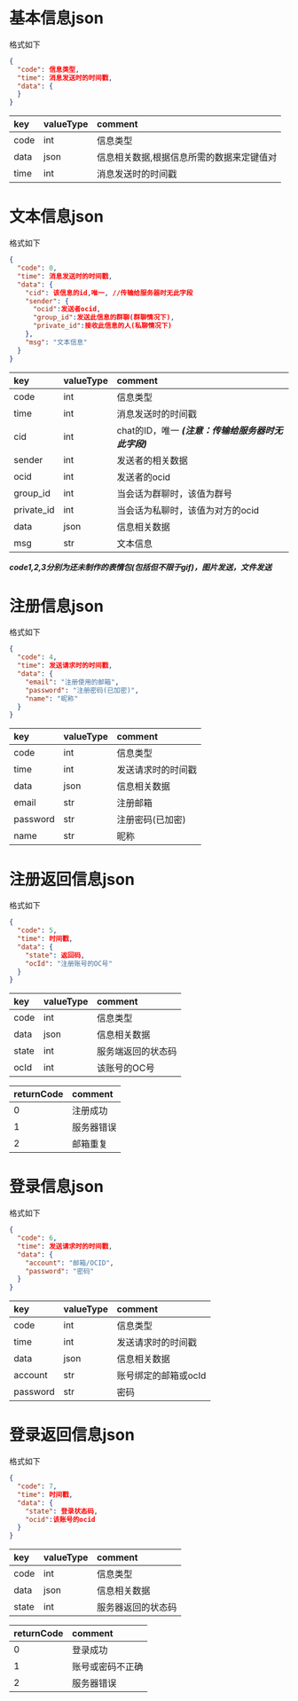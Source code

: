 ﻿# 基本信息json

格式如下

```json
{
  "code": 信息类型,
  "time": 消息发送时的时间戳,
  "data": {
  }
}
```

| key  | valueType | comment                 |
|:-----|:----------|:------------------------|
| code | int       | 信息类型                    |
| data | json      | 信息相关数据,根据信息所需的数据来定键值对   |
| time | int       | 消息发送时的时间戳               |

# 文本信息json

格式如下

```json
{
  "code": 0,
  "time": 消息发送时的时间戳,
  "data": {
    "cid": 该信息的id,唯一, //传输给服务器时无此字段
    "sender": {
      "ocid":发送者ocid,
      "group_id":发送此信息的群聊(群聊情况下),
      "private_id":接收此信息的人(私聊情况下)
    },
    "msg": "文本信息"
  }
}
```

| key       | valueType | comment    |
|:----------|:----------|:-----------|
| code      | int       | 信息类型       |
| time      | int       | 消息发送时的时间戳  |
| cid       | int       | chat的ID，唯一 ***(注意：传输给服务器时无此字段)***
| sender    | int       | 发送者的相关数据 |
| ocid      | int       | 发送者的ocid   |
| group_id  | int       | 当会话为群聊时，该值为群号|
| private_id| int       | 当会话为私聊时，该值为对方的ocid|
| data      | json      | 信息相关数据     |
| msg       | str       | 文本信息       |

***code1,2,3分别为还未制作的表情包(包括但不限于gif)，图片发送，文件发送***

# 注册信息json

格式如下

```json
{
  "code": 4,
  "time": 发送请求时的时间戳,
  "data": {
    "email": "注册使用的邮箱",
    "password": "注册密码(已加密)",
    "name": "昵称"
  }
}
```

| key      | valueType | comment   |
|:---------|:----------|:----------|
| code     | int       | 信息类型      |
| time     | int       | 发送请求时的时间戳 |
| data     | json      | 信息相关数据    |
| email     | str       | 注册邮箱      |
| password | str       | 注册密码(已加密)      |
| name     | str       | 昵称        |

# 注册返回信息json

格式如下

```json
{
  "code": 5,
  "time": 时间戳,
  "data": {
    "state": 返回码,
    "ocId": "注册账号的OC号"
  }
}
```

| key   | valueType | comment   |
|:------|:----------|:----------|
| code  | int       | 信息类型      |
| data  | json      | 信息相关数据    |
| state | int       | 服务端返回的状态码 |
| ocId  | int       | 该账号的OC号   |

| returnCode | comment |
|:-----------|:--------|
| 0          | 注册成功    |
| 1          | 服务器错误   |
| 2          | 邮箱重复    |

# 登录信息json

格式如下
```json
{
  "code": 6,
  "time": 发送请求时的时间戳,
  "data": {
    "account": "邮箱/OCID",
    "password": "密码"
  }
}
```

| key      | valueType | comment   |
|:---------|:----------|:----------|
| code     | int       | 信息类型      |
| time     | int       | 发送请求时的时间戳 |
| data     | json      | 信息相关数据    |
| account     | str       | 账号绑定的邮箱或ocId      |
| password | str       | 密码        |

# 登录返回信息json

格式如下

```json
{
  "code": 7,
  "time": 时间戳,
  "data": {
    "state": 登录状态码,
    "ocid":该账号的ocid
  }
}
```

| key   | valueType | comment   |
|:------|:----------|:----------|
| code  | int       | 信息类型      |
| data  | json      | 信息相关数据    |
| state | int       | 服务器返回的状态码 |

| returnCode | comment  |
|:-----------|:---------|
| 0          | 登录成功     |
| 1          | 账号或密码不正确 |
| 2          | 服务器错误    |
